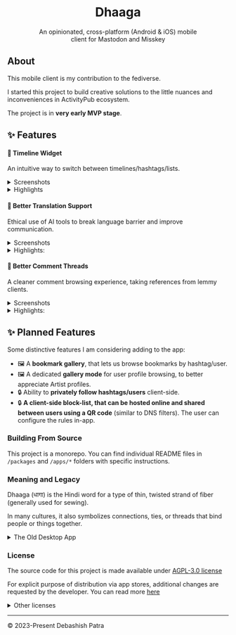 <h1 align="center">Dhaaga</h1>

<p align="center" style="max-width: 390px; margin: auto">
    An opinionated, cross-platform (Android & iOS) mobile client for 
Mastodon and Misskey
</p>

## About

This mobile client is my contribution to the fediverse.

I started this project to build creative solutions to the little nuances and
inconveniences in ActivityPub ecosystem.

The project is in **very early MVP stage**.

## ✨ Features

#### 🌟 Timeline Widget

An intuitive way to switch between timelines/hashtags/lists.

<details>
<summary>Screenshots</summary>
<img 
    width = "384px" 
    height="auto" 
    src="https://github.com/suvam0451/dhaaga/assets/44526763/af8310f9-9701-4765-b212-6b3092c86af5" 
/>
<img 
    width = "384px" 
    height="auto" 
    src="https://github.com/suvam0451/dhaaga/assets/44526763/aa9c4101-2106-41c1-a85c-2de4272f1e03" 
/>
<img 
    width = "384px" 
    height="auto" 
    src="https://github.com/suvam0451/dhaaga/assets/44526763/a22abeb0-105f-47cb-b9af-380789038a44" 
/>
<img 
    width = "384px" 
    height="auto" 
    src="https://github.com/suvam0451/dhaaga/assets/44526763/8b2cee3d-79d6-4938-a993-71302d3ac7cc" 
/>



</details>

<details>
<summary>Highlights</summary>
    
- ✅ Search and browse hashtags
    - 🚧 Guest browsing a hashtag from remote instance will be supported in the
      future.
- ✅ Search and browse a user's timeline directly
- ✅ Browse your list timelines
- 🚧 Remote instance browsing will be added in the future
</details>

#### 🌟 Better Translation Support

Ethical use of AI tools to break language barrier and improve communication.

<details>
<summary>Screenshots</summary>
<img 
    width = "384px" 
    height="auto" 
    src="https://github.com/suvam0451/dhaaga/assets/44526763/ac99610f-3479-4f7a-a890-3cc9547fbbe3" 
/>
</details>

<details>

<summary>Highlights:</summary>

- ✅ Long-Press translate button to generate explanation with openAI
    - 🚧 Only english is supported for demonstration.
- 🚧 This feature will be added for alt-texts

</details>

#### 🌟 Better Comment Threads

A cleaner comment browsing experience, taking references from lemmy clients.

<details>
<summary>Screenshots</summary>
<img 
    width = "384px" 
    height="auto" 
    src="https://github.com/suvam0451/dhaaga/assets/44526763/6d96bbf5-0a33-40e6-8155-6258951ff303" 
/>
</details>

<details>
<summary>Highlights:</summary>

- ✅ Nested comments of any depth is supported
- ✅ Replies are color-coded to make it easy to track origin
- 🚧 Use a dedicated color palette, instead of random colors
- 🚧 More interaction options
- 🚧 Global actions like "Collapse/Expand All"

</details>


## ✨ Planned Features

Some distinctive features I am considering adding to the app:

- 🖼️ A **bookmark gallery**, that lets us browse bookmarks by
  hashtag/user.
- 🖼️ A dedicated **gallery mode** for user profile browsing, to better
  appreciate Artist profiles.
- 🔒 Ability to **privately follow hashtags/users** client-side.
- 🔒 **A client-side block-list, that can be hosted online and shared
  between users using a QR code** (similar to DNS filters). The user can
  configure the rules in-app.

### Building From Source

This project is a monorepo. You can find individual README files in
`/packages` and
`/apps/*` folders with specific instructions.

### Meaning and Legacy

Dhaaga (धागा) is the Hindi word for a type of thin, twisted strand of fiber (generally used for sewing).

In many cultures, it also symbolizes connections, ties, or threads that bind
people or things together.

<details>
<summary>The Old Desktop App</summary>
This project started in 2023 to be a desktop app supporting Mastodon
and Meta's Threads platform. Development was halted because of Meta's
legal notice to various reverse-engineering APIs to cease development.

The project was rebooted in May 2024 as a mobile Fediverse client.

You can read the legacy README [here]()
</details>

### License

The source code for this project is made available under [AGPL-3.0 license]()

For explicit purpose of distribution via app stores,
additional changes are requested by the developer.
You can read
more [here](https://github.com/suvam0451/dhaaga/blob/feat/better-comment-thread/COPYING.md#request-for-forksusers-intending-redistribution-of-binaries)

<details>
<summary>Other licenses</summary>
As of now, there are no art assets that need separate licensing. If ever added,
they will be put in a folder isolated from remaining source code and license
made clear.

All fonts used have FLOSS license. You can find them in `/packages/fonts/*`.
</details>

--- 

© 2023-Present Debashish Patra 
